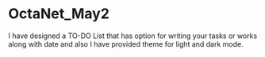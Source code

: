 # OctaNet_May2
I have designed a TO-DO List that has option for writing your tasks or works along with date and also I have provided theme for light and dark mode. 
